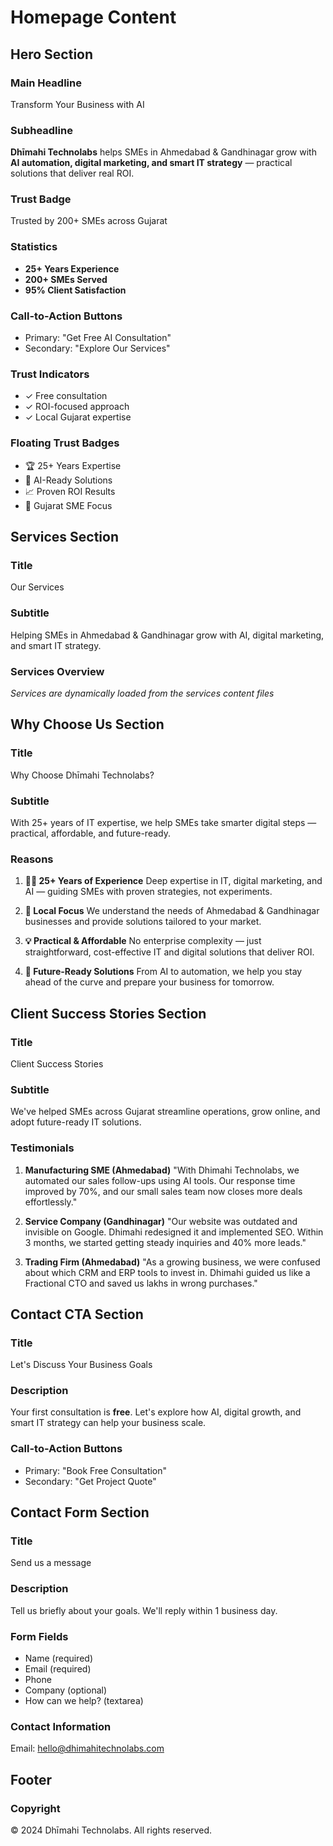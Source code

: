 # Homepage Content

## Hero Section

### Main Headline
Transform Your Business with AI

### Subheadline
**Dhīmahi Technolabs** helps SMEs in Ahmedabad & Gandhinagar grow with **AI automation, digital marketing, and smart IT strategy** — practical solutions that deliver real ROI.

### Trust Badge
Trusted by 200+ SMEs across Gujarat

### Statistics
- **25+ Years Experience**
- **200+ SMEs Served** 
- **95% Client Satisfaction**

### Call-to-Action Buttons
- Primary: "Get Free AI Consultation"
- Secondary: "Explore Our Services"

### Trust Indicators
- ✓ Free consultation
- ✓ ROI-focused approach  
- ✓ Local Gujarat expertise

### Floating Trust Badges
- 🏆 25+ Years Expertise
- 🚀 AI-Ready Solutions
- 📈 Proven ROI Results
- 🎯 Gujarat SME Focus

## Services Section

### Title
Our Services

### Subtitle
Helping SMEs in Ahmedabad & Gandhinagar grow with AI, digital marketing, and smart IT strategy.

### Services Overview
*Services are dynamically loaded from the services content files*

## Why Choose Us Section

### Title
Why Choose Dhīmahi Technolabs?

### Subtitle
With 25+ years of IT expertise, we help SMEs take smarter digital steps — practical, affordable, and future-ready.

### Reasons
1. **👨‍💼 25+ Years of Experience**
   Deep expertise in IT, digital marketing, and AI — guiding SMEs with proven strategies, not experiments.

2. **📍 Local Focus**
   We understand the needs of Ahmedabad & Gandhinagar businesses and provide solutions tailored to your market.

3. **💡 Practical & Affordable**
   No enterprise complexity — just straightforward, cost-effective IT and digital solutions that deliver ROI.

4. **🚀 Future-Ready Solutions**
   From AI to automation, we help you stay ahead of the curve and prepare your business for tomorrow.

## Client Success Stories Section

### Title
Client Success Stories

### Subtitle
We've helped SMEs across Gujarat streamline operations, grow online, and adopt future-ready IT solutions.

### Testimonials
1. **Manufacturing SME (Ahmedabad)**
   "With Dhimahi Technolabs, we automated our sales follow-ups using AI tools. Our response time improved by 70%, and our small sales team now closes more deals effortlessly."

2. **Service Company (Gandhinagar)**
   "Our website was outdated and invisible on Google. Dhimahi redesigned it and implemented SEO. Within 3 months, we started getting steady inquiries and 40% more leads."

3. **Trading Firm (Ahmedabad)**
   "As a growing business, we were confused about which CRM and ERP tools to invest in. Dhimahi guided us like a Fractional CTO and saved us lakhs in wrong purchases."

## Contact CTA Section

### Title
Let's Discuss Your Business Goals

### Description
Your first consultation is **free**. Let's explore how AI, digital growth, and smart IT strategy can help your business scale.

### Call-to-Action Buttons
- Primary: "Book Free Consultation"
- Secondary: "Get Project Quote"

## Contact Form Section

### Title
Send us a message

### Description
Tell us briefly about your goals. We'll reply within 1 business day.

### Form Fields
- Name (required)
- Email (required)
- Phone
- Company (optional)
- How can we help? (textarea)

### Contact Information
Email: hello@dhimahitechnolabs.com

## Footer

### Copyright
© 2024 Dhīmahi Technolabs. All rights reserved.